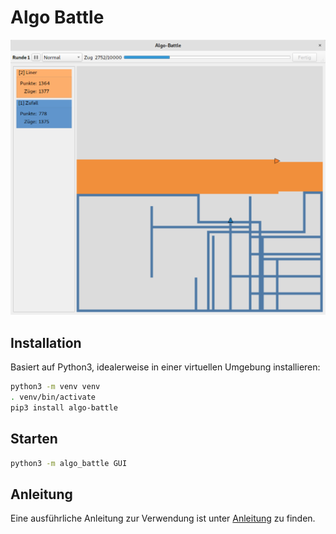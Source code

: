 # Algo Battle


![Algo Battle](https://raw.githubusercontent.com/coderdojoka/algo-battle/master/screenshot.png)

## Installation

Basiert auf Python3, idealerweise in einer virtuellen Umgebung installieren:

```bash
python3 -m venv venv
. venv/bin/activate
pip3 install algo-battle
```

## Starten

```bash
python3 -m algo_battle GUI
```

## Anleitung

Eine ausführliche Anleitung zur Verwendung ist unter [Anleitung](https://github.com/coderdojoka/algo-battle/tree/master/anleitung) zu finden. 
